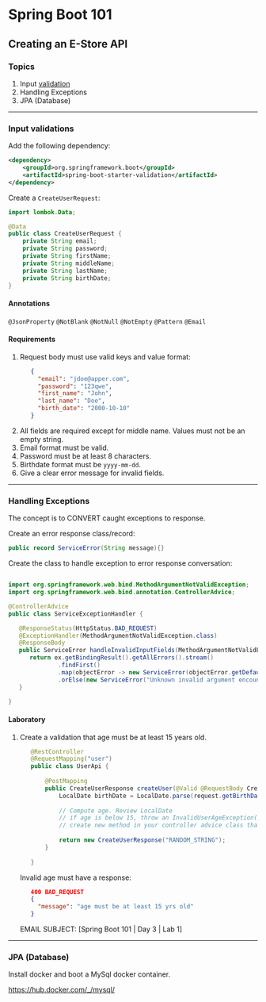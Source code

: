 # Spring Boot 101
## Creating an E-Store API

### Topics
1. Input [validation](https://www.baeldung.com/spring-boot-bean-validation)
2. Handling Exceptions
3. JPA (Database)

---

### Input validations
Add the following dependency:
```xml
<dependency> 
    <groupId>org.springframework.boot</groupId> 
    <artifactId>spring-boot-starter-validation</artifactId> 
</dependency>
```

Create a `CreateUserRequest`:

```java
import lombok.Data;

@Data
public class CreateUserRequest {
    private String email;
    private String password;
    private String firstName;
    private String middleName;
    private String lastName;
    private String birthDate;
}
```

#### Annotations
`@JsonProperty` `@NotBlank` `@NotNull` `@NotEmpty` `@Pattern` `@Email`

#### Requirements
1. Request body must use valid keys and value format:
   ```json
      {
        "email": "jdoe@apper.com",
        "password": "123qwe",
        "first_name": "John",
        "last_name": "Doe",
        "birth_date": "2000-10-10"
      }
    ```
2. All fields are required except for middle name. Values must not be an empty string.
3. Email format must be valid.
4. Password must be at least 8 characters.
5. Birthdate format must be `yyyy-mm-dd`.
6. Give a clear error message for invalid fields.

---

### Handling Exceptions

The concept is to CONVERT caught exceptions to response.

Create an error response class/record:
```java
public record ServiceError(String message){}
```

Create the class to handle exception to error response conversation:

```java

import org.springframework.web.bind.MethodArgumentNotValidException;
import org.springframework.web.bind.annotation.ControllerAdvice;

@ControllerAdvice
public class ServiceExceptionHandler {

   @ResponseStatus(HttpStatus.BAD_REQUEST)
   @ExceptionHandler(MethodArgumentNotValidException.class)
   @ResponseBody
   public ServiceError handleInvalidInputFields(MethodArgumentNotValidException ex) {
      return ex.getBindingResult().getAllErrors().stream()
              .findFirst()
              .map(objectError -> new ServiceError(objectError.getDefaultMessage()))
              .orElse(new ServiceError("Unknown invalid argument encountered"));
   }

}
```

#### Laboratory
1. Create a validation that age must be at least 15 years old.
   ```java
      @RestController
      @RequestMapping("user")
      public class UserApi {
      
          @PostMapping
          public CreateUserResponse createUser(@Valid @RequestBody CreateUserRequest request) {
              LocalDate birthDate = LocalDate.parse(request.getBirthDate());
      
              // Compute age. Review LocalDate
              // if age is below 15, throw an InvalidUserAgeException(you must create this exception)
              // create new method in your controller advice class that handles InvalidUserAgeException.class
      
              return new CreateUserResponse("RANDOM_STRING");
          }
      
      }
   ```
   
   Invalid age must have a response:
   ```json
      400 BAD_REQUEST
      {
        "message": "age must be at least 15 yrs old"
      }
   ```
   
   EMAIL SUBJECT:  [Spring Boot 101 | Day 3 | Lab 1] <name>

---

### JPA (Database)

Install docker and boot a MySql docker container.

https://hub.docker.com/_/mysql/